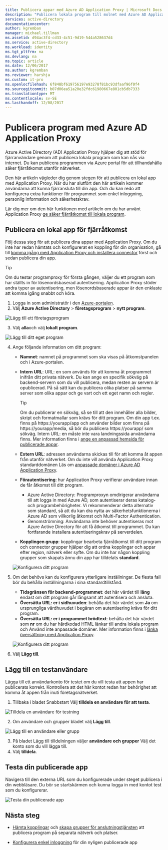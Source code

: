 ```yaml
---
title: Publicera appar med Azure AD Application Proxy | Microsoft Docs
description: "Publicera lokala program till molnet med Azure AD Application Proxy på Azure-portalen."
services: active-directory
documentationcenter: 
author: kgremban
manager: michael.tillman
ms.assetid: d94ac3f4-cd33-4c51-9d19-544a528637d4
ms.service: active-directory
ms.workload: identity
ms.tgt_pltfrm: na
ms.devlang: na
ms.topic: article
ms.date: 12/06/2017
ms.author: kgremban
ms.reviewer: harshja
ms.custom: it-pro
ms.openlocfilehash: 6f848bf619756197e93278f81bc93dfaaf96f0f4
ms.sourcegitcommit: b07d06ea51a20e32fdc61980667e801cb5db7333
ms.translationtype: MT
ms.contentlocale: sv-SE
ms.lasthandoff: 12/08/2017
---
```

# <a name="publish-applications-using-azure-ad-application-proxy"></a>Publicera program med Azure AD Application Proxy

Azure Active Directory (AD) Application Proxy hjälper dig att stöd för fjärranvändare genom att publicera lokala program som kan nås via internet. Du kan publicera programmen via Azure portal för att tillhandahålla säker fjärråtkomst utanför nätverket.

Den här artikeln vägleder dig genom stegen för att publicera en lokal app med Application Proxy. När du har slutfört den här artikeln kommer användarna att kunna fjärransluta till din app. Och du kan redo att konfigurera extra funktioner för programmet som enkel inloggning, personlig information och säkerhetskrav.

Lär dig mer om den här funktionen med artikeln om du har använt Application Proxy [ge säker fjärråtkomst till lokala program](active-directory-application-proxy-get-started.md).


## <a name="publish-an-on-premises-app-for-remote-access"></a>Publicera en lokal app för fjärråtkomst

Följ dessa steg för att publicera dina appar med Application Proxy. Om du inte har redan hämtats och konfigurerat en koppling för din organisation, gå till [komma igång med Application Proxy och installera connector](active-directory-application-proxy-enable.md) först och sedan publicera din app.

> [!TIP]
> Om du testar programproxy för första gången, väljer du ett program som har ställts in för lösenordsbaserad autentisering. Application Proxy stöder andra typer av autentisering, men lösenordsbaserade appar är den enklaste att komma igång snabbt och köra. 

1. Logga in som administratör i den [Azure-portalen](https://portal.azure.com/).
2. Välj **Azure Active Directory** > **företagsprogram** > **nytt program**.

  ![Lägg till ett företagsprogram](./media/application-proxy-publish-azure-portal/add-app.png)

3. Välj **alla**och välj **lokalt program**.  

  ![Lägg till ditt eget program](./media/application-proxy-publish-azure-portal/add-your-own.png)

4. Ange följande information om ditt program:

   - **Namnet**: namnet på programmet som ska visas på åtkomstpanelen och i Azure-portalen. 

   - **Intern URL**: URL: en som används för att komma åt programmet inifrån ditt privata nätverk. Du kan ange en specifik sökväg på backend-servern som du vill publicera, medan resten av servern är opublicerad. På så sätt kan du publicera olika platser på samma server som olika appar och ge vart och ett eget namn och regler.

     > [!TIP]
     > Om du publicerar en sökväg, så se till att den innehåller alla bilder, skript och formatmallar som krävs för ditt program. Om din app t.ex. finns på https://yourapp/app och använder bilder som finns på https://yourapp/media, så bör du publicera https://yourapp/ som sökväg. Intern URL: en måste inte vara landningssida användarna finns. Mer information finns i [ange en anpassad hemsida för publicerade appar](application-proxy-office365-app-launcher.md).

   - **Extern URL**: adressen användarna skickas till för att komma åt appen från utanför nätverket. Om du inte vill använda Application Proxy standarddomänen Läs om [anpassade domäner i Azure AD Application Proxy](active-directory-application-proxy-custom-domains.md).
   - **Förautentisering**: hur Application Proxy verifierar användare innan de får åtkomst till ditt program. 

     - Azure Active Directory: Programproxyn omdirigerar användarna till att logga in med Azure AD, som autentiserar deras katalog- och programbehörigheter. Vi rekommenderar detta alternativ som standard, så att du kan dra nytta av säkerhetsfunktionerna i Azure AD som villkorlig åtkomst och Multi-Factor Authentication.
     - Genomströmning: Användarna inte behöver autentiseras mot Azure Active Directory för att få åtkomst till programmet. Du kan fortfarande installera autentiseringskrav på serverdelen.
   - **Kopplingen grupp**: kopplingar bearbeta fjärråtkomst till ditt program och connector grupper hjälper dig att ordna kopplingar och appar efter region, nätverk eller syfte. Om du inte har någon koppling grupper som skapats ännu din app har tilldelats **standard**.

   ![Konfigurera ditt program](./media/application-proxy-publish-azure-portal/configure-app.png)
5. Om det behövs kan du konfigurera ytterligare inställningar. De flesta fall bör du behålla inställningarna i sina standardtillstånd. 
   - **Tidsgränsen för backend-programmet**: det här värdet till **lång** endast om ditt program går långsamt att autentisera och ansluta. 
   - **Översätta URL: er i sidhuvuden**: behålla det här värdet som **Ja** om ursprungliga värdhuvudet i begäran om autentisering krävs för ditt program.
   - **Översätta URL: er i programmet brödtext**: behålla det här värdet som **nr** om du har hårdkodad HTML länkar till andra lokala program och Använd inte anpassade domäner. Mer information finns i [länka översättning med Application Proxy](application-proxy-link-translation.md).
   
   ![Konfigurera ditt program](./media/application-proxy-publish-azure-portal/additional-settings.png)

6. Välj **Lägg till**.


## <a name="add-a-test-user"></a>Lägg till en testanvändare 

Lägga till ett användarkonto för testet om du vill testa att appen har publicerats korrekt. Kontrollera att det här kontot redan har behörighet att komma åt appen från inuti företagsnätverket.

1. Tillbaka i bladet Snabbstart Välj **tilldela en användare för att testa**.

  ![Tilldela en användare för testning](./media/application-proxy-publish-azure-portal/assign-user.png)

2. Om användare och grupper bladet välj **Lägg till**.

  ![Lägg till en användare eller grupp](./media/application-proxy-publish-azure-portal/add-user.png)

3. På bladet Lägg till tilldelningen väljer **användare och grupper** Välj det konto som du vill lägga till. 
4. Välj **tilldela**.

## <a name="test-your-published-app"></a>Testa din publicerade app

Navigera till den externa URL som du konfigurerade under steget publicera i din webbläsare. Du bör se startskärmen och kunna logga in med kontot test som du konfigurerar.

![Testa din publicerade app](./media/application-proxy-publish-azure-portal/test-app.png)


## <a name="next-steps"></a>Nästa steg
- [Hämta kopplingar](active-directory-application-proxy-enable.md) och [skapa grupper för anslutningstjänsten](active-directory-application-proxy-connectors-azure-portal.md) att publicera program på separata nätverk och platser.

- [Konfigurera enkel inloggning](application-proxy-sso-azure-portal.md) för din nyligen publicerade app

